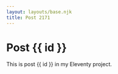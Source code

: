 ```yaml
---
layout: layouts/base.njk
title: Post 2171
---
```


# Post {{ id }}

This is post {{ id }} in my Eleventy project.

